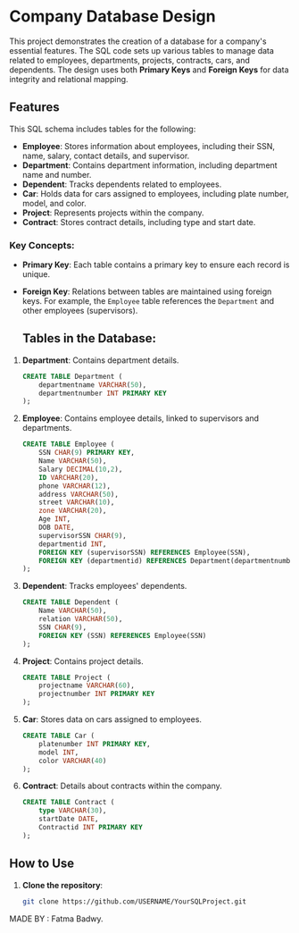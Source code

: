# Company Database Design

This project demonstrates the creation of a database for a company's essential features. The SQL code sets up various tables to manage data related to employees, departments, projects, contracts, cars, and dependents. The design uses both **Primary Keys** and **Foreign Keys** for data integrity and relational mapping.

## Features

This SQL schema includes tables for the following:

- **Employee**: Stores information about employees, including their SSN, name, salary, contact details, and supervisor.
- **Department**: Contains department information, including department name and number.
- **Dependent**: Tracks dependents related to employees.
- **Car**: Holds data for cars assigned to employees, including plate number, model, and color.
- **Project**: Represents projects within the company.
- **Contract**: Stores contract details, including type and start date.

### Key Concepts:

- **Primary Key**: Each table contains a primary key to ensure each record is unique.
- **Foreign Key**: Relations between tables are maintained using foreign keys. For example, the `Employee` table references the `Department` and other employees (supervisors).

  ## Tables in the Database:

1. **Department**: Contains department details.
    ```sql
    CREATE TABLE Department (
        departmentname VARCHAR(50),
        departmentnumber INT PRIMARY KEY
    );
    ```

2. **Employee**: Contains employee details, linked to supervisors and departments.
    ```sql
    CREATE TABLE Employee (
        SSN CHAR(9) PRIMARY KEY,
        Name VARCHAR(50),
        Salary DECIMAL(10,2),
        ID VARCHAR(20),
        phone VARCHAR(12),
        address VARCHAR(50),
        street VARCHAR(10),
        zone VARCHAR(20),
        Age INT,
        DOB DATE,
        supervisorSSN CHAR(9),
        departmentid INT,
        FOREIGN KEY (supervisorSSN) REFERENCES Employee(SSN),
        FOREIGN KEY (departmentid) REFERENCES Department(departmentnumber)
    );
    ```

3. **Dependent**: Tracks employees' dependents.
    ```sql
    CREATE TABLE Dependent (
        Name VARCHAR(50),
        relation VARCHAR(50),
        SSN CHAR(9),
        FOREIGN KEY (SSN) REFERENCES Employee(SSN)
    );
    ```

4. **Project**: Contains project details.
    ```sql
    CREATE TABLE Project (
        projectname VARCHAR(60),
        projectnumber INT PRIMARY KEY
    );
    ```

5. **Car**: Stores data on cars assigned to employees.
    ```sql
    CREATE TABLE Car (
        platenumber INT PRIMARY KEY,
        model INT,
        color VARCHAR(40)
    );
    ```

6. **Contract**: Details about contracts within the company.
    ```sql
    CREATE TABLE Contract (
        type VARCHAR(30),
        startDate DATE,
        Contractid INT PRIMARY KEY
    );
    ```


## How to Use
1. **Clone the repository**:
   ```bash
   git clone https://github.com/USERNAME/YourSQLProject.git

MADE BY : Fatma Badwy.

